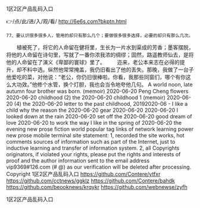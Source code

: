 
1区2区产品乱码入口




👉/点/此/进/入/观/看/ http://6e6s.com?bkptn.html




	77、要认识很多很多人，管用的却只有那么几个；要做很多很多选择，必要的却只有那么几次。
　　植被死了，将它的人命留在健将里，生长为一片水到渠成的芳香；墨客摆脱，将他的人命留在诗句里，写就了一番你浓我浓的绸缪；固然，路遥教师仙去，是将他的人命留在了演义《卑鄙的寰球》里了。
　　迩来，老公本来志在必得的提升，却不料中选。纵然他常常掩盖，我仍旧看出了他的丢失。那晚，我做了一台子他爱吃的菜，对他说：“老公，你仍旧很棒啦。你看，我那些同窗们，哪个有你这么大功效。”他修个水管，换个灯胆，我也会当令地夸他几句。
A world noon, late autumn four brother was born.
(memoir) 2020-06-20 Peng Cheng flowers 2020-06-20 childhood (2) the 2020-06-20 childhood 1 (memoir) 2020-06-20 (4) the 2020-06-20 letter to the past childhood, 20192020-06 - I like a child why the reason the 2020-06-20 gear 2020-06-20 2020-06-20 I looked down at the rain 2020-06-20 set off the 2020-06-20 good dream of love 2020-06-20 to work the way I like in the spring of 2020-06-20 the evening new prose fiction world popular tag links of network learning power new prose mobile terminal site statement: 1, recorded the site works, hot comments sources of information such as part of the Internet, just to inductive learning and transfer of information system.
2, all Copyrights originators, if violated your rights, please put the rights and interests of proof and the author information sent to the email address vip9369#126.com (# @) as our verification will be deleted after processing.
Copyright
1区2区产品乱码入口 https://github.com/Contere/ytfxr
https://github.com/cctnews/ggklz
https://github.com/Contere/bahdk
https://github.com/beooknews/krqykr
https://github.com/webnewse/zyfh





1区2区产品乱码入口
